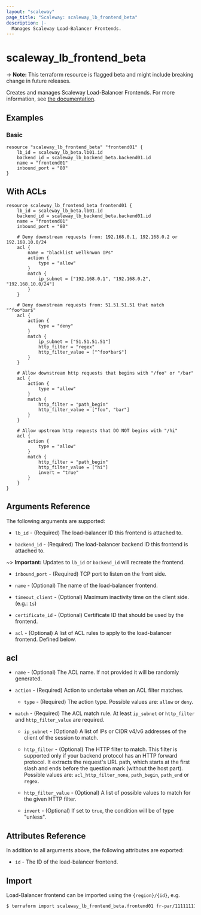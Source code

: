 ```yaml
---
layout: "scaleway"
page_title: "Scaleway: scaleway_lb_frontend_beta"
description: |-
  Manages Scaleway Load-Balancer Frontends.
---
```


# scaleway_lb_frontend_beta

-> **Note:** This terraform resource is flagged beta and might include breaking change in future releases.

Creates and manages Scaleway Load-Balancer Frontends. For more information, see [the documentation](https://developers.scaleway.com/en/products/lb/api).

## Examples
    
### Basic

```hcl
resource "scaleway_lb_frontend_beta" "frontend01" {
    lb_id = scaleway_lb_beta.lb01.id
    backend_id = scaleway_lb_backend_beta.backend01.id
    name = "frontend01"
    inbound_port = "80"
}
```

## With ACLs

```hcl
resource scaleway_lb_frontend_beta frontend01 {
	lb_id = scaleway_lb_beta.lb01.id
    backend_id = scaleway_lb_backend_beta.backend01.id
    name = "frontend01"
    inbound_port = "80"

    # Deny downstream requests from: 192.168.0.1, 192.168.0.2 or 192.168.10.0/24
	acl {
		name = "blacklist wellknwon IPs"
		action {
			type = "allow"
		}
		match {
			ip_subnet = ["192.168.0.1", "192.168.0.2", "192.168.10.0/24"]
		}
	}

    # Deny downstream requests from: 51.51.51.51 that match "^foo*bar$" 
    acl {
        action {
            type = "deny"
        }
        match {
            ip_subnet = ["51.51.51.51"]
            http_filter = "regex"
            http_filter_value = ["^foo*bar$"]
        }
    }

    # Allow downstream http requests that begins with "/foo" or "/bar" 
	acl {
		action {
			type = "allow"
		}
		match {
			http_filter = "path_begin"
			http_filter_value = ["foo", "bar"]
		}
	}

    # Allow upstream http requests that DO NOT begins with "/hi"
	acl {
		action {
			type = "allow"
		}
		match {
			http_filter = "path_begin"
            http_filter_value = ["hi"]
            invert = "true"
		}
	}
}
```

## Arguments Reference

The following arguments are supported:

- `lb_id` - (Required) The load-balancer ID this frontend is attached to.

- `backend_id` - (Required) The load-balancer backend ID this frontend is attached to.

~> **Important:** Updates to `lb_id` or `backend_id` will recreate the frontend.

- `inbound_port` - (Required) TCP port to listen on the front side.

- `name` - (Optional) The name of the load-balancer frontend.

- `timeout_client` - (Optional) Maximum inactivity time on the client side. (e.g.: `1s`)

- `certificate_id` - (Optional) Certificate ID that should be used by the frontend.

- `acl` - (Optional) A list of ACL rules to apply to the load-balancer frontend.  Defined below.

## acl

- `name` - (Optional) The ACL name. If not provided it will be randomly generated.
  
- `action` - (Required) Action to undertake when an ACL filter matches.
  
  - `type` - (Required) The action type. Possible values are: `allow` or `deny`.
  
- `match` - (Required) The ACL match rule. At least `ip_subnet` or `http_filter` and `http_filter_value` are required.

  - `ip_subnet` - (Optional) A list of IPs or CIDR v4/v6 addresses of the client of the session to match.

  - `http_filter` - (Optional) The HTTP filter to match. This filter is supported only if your backend protocol has an HTTP forward protocol.
    It extracts the request's URL path, which starts at the first slash and ends before the question mark (without the host part).
    Possible values are: `acl_http_filter_none`, `path_begin`, `path_end` or `regex`.

  - `http_filter_value` - (Optional) A list of possible values to match for the given HTTP filter.

  - `invert` - (Optional) If set to `true`, the condition will be of type "unless".

## Attributes Reference

In addition to all arguments above, the following attributes are exported:

- `id` - The ID of the load-balancer frontend.

## Import

Load-Balancer frontend can be imported using the `{region}/{id}`, e.g.

```bash
$ terraform import scaleway_lb_frontend_beta.frontend01 fr-par/11111111-1111-1111-1111-111111111111
```

